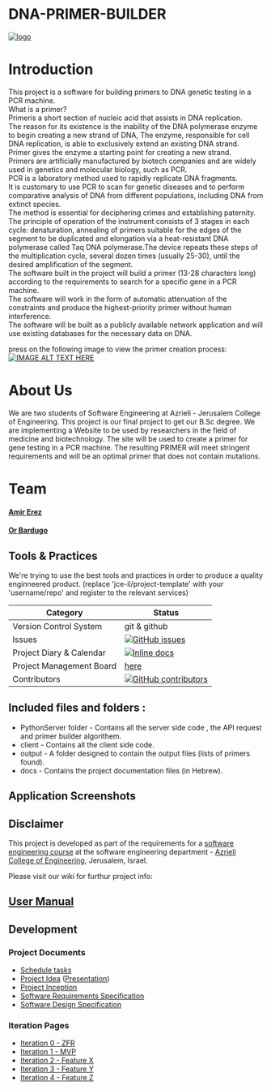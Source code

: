 # DNA-PRIMER-BUILDER

<a href="https://ibb.co/ckMuFG"><img src="https://preview.ibb.co/nAMuFG/logo.jpg" alt="logo" border="0"></a>

# Introduction

This project is a software for building primers to DNA genetic testing in a PCR machine. </br>
What is a primer?</br>
Primeris a short section of nucleic acid that assists in DNA replication.</br>
The reason for its existence is the inability of the DNA polymerase enzyme to begin creating a new strand of DNA, The enzyme, responsible for cell DNA replication, is able to exclusively extend an existing DNA strand. </br>
Primer gives the enzyme a starting point for creating a new strand.</br>
Primers are artificially manufactured by biotech companies and are widely used in genetics and molecular biology, such as PCR.</br>
PCR is a laboratory method used to rapidly replicate DNA fragments.</br>
It is customary to use PCR to scan for genetic diseases and to perform comparative analysis of DNA from different populations, including DNA from extinct species. </br>
The method is essential for deciphering crimes and establishing paternity.</br>
The principle of operation of the instrument consists of 3 stages in each cycle: denaturation, annealing of primers suitable for the edges of the segment to be duplicated and elongation via a heat-resistant DNA polymerase called Taq DNA polymerase.The device repeats these steps of the multiplication cycle, several dozen times (usually 25-30), until the desired amplification of the segment.</br>
The software built in the project will build a primer (13-28 characters long) according to the requirements to search for a specific gene in a PCR machine.</br>
The software will work in the form of automatic attenuation of the constraints and produce the highest-priority primer without human interference.</br>
The software will be built as a publicly available network application and will use existing databases for the necessary data on DNA.</br>



press on the following image to view the primer creation process:
[![IMAGE ALT TEXT HERE](https://img.youtube.com/vi/DjNGgte52lI/0.jpg)](https://drive.google.com/open?id=1YLIsTbq396yoMWBPsfy9MXJnehTe3h0r)

 # About Us
 
 We are two students of Software Engineering at Azrieli - Jerusalem College of Engineering. This project is our final project to get our B.Sc degree. We are implementing a Website to be used by researchers in the field of medicine and biotechnology. The site will be used to create a primer for gene testing in a PCR machine. The resulting PRIMER will meet stringent requirements and will be an optimal primer that does not contain mutations.
 
 # Team

####  [Amir Erez](https://github.com/erezam)
####  [Or Bardugo](https://github.com/orbardugo)

## Tools & Practices
We're trying to use the best tools and practices in order to produce a quality enginneered product.
(replace 'jce-il/project-template' with your 'username/repo' and register to the relevant services)

|Category|Status|
|---|---|
| Version Control System| git & github |
| Issues | [![GitHub issues](https://img.shields.io/github/issues/erezam/DNA-PRIMER-BUILDER.svg?style=flat)](https://github.com/erezam/DNA-PRIMER-BUILDER/issues) |
| Project Diary & Calendar | [![Inline docs](http://inch-ci.org/github/erezam/DNA-PRIMER-BUILDER.svg?branch=master)](https://github.com/erezam/DNA-PRIMER-BUILDER/wiki/Project-Diary-&-Calendar) |
| Project Management Board| [here](https://github.com/erezam/DNA-PRIMER-BUILDER/projects/1) |
| Contributors | [![GitHub contributors](https://img.shields.io/github/contributors/erezam/DNA-PRIMER-BUILDER.svg)](https://github.com/erezam/DNA-PRIMER-BUILDER/graphs/contributors)|


## Included files and folders :

* PythonServer folder - Contains all the server side code , the API request and primer builder algorithem.
* client - Contains all the client side code.
* output - A folder designed to contain the output files (lists of primers found).
* docs - Contains the project documentation files (in Hebrew).


## Application Screenshots


## Disclaimer
This project is developed as part of the requirements for a [software engineering course](https://github.com/jce-il/se-class/wiki) at the software engineering department - [Azrieli College of Engineering](http://www.jce.ac.il/), Jerusalem, Israel.

Please visit our wiki for furthur project info: 

## [User Manual](../../wiki/user-manual) 

## Development


### Project Documents
- [Schedule tasks](https://github.com/erezam/DNA-PRIMER-BUILDER/projects/1)
- [Project Idea](docs/idea.pdf) ([Presentation](docs/idea-slides.pdf))
- [Project Inception](../../wiki/inception)
- [Software Requirements Specification](../../wiki/srs)
- [Software Design Specification](../../wiki/sds)

### Iteration Pages
- [Iteration 0 - ZFR]()
- [Iteration 1 - MVP]()
- [Iteration 2 - Feature X]()
- [Iteration 3 - Feature Y]() 
- [Iteration 4 - Feature Z]()
